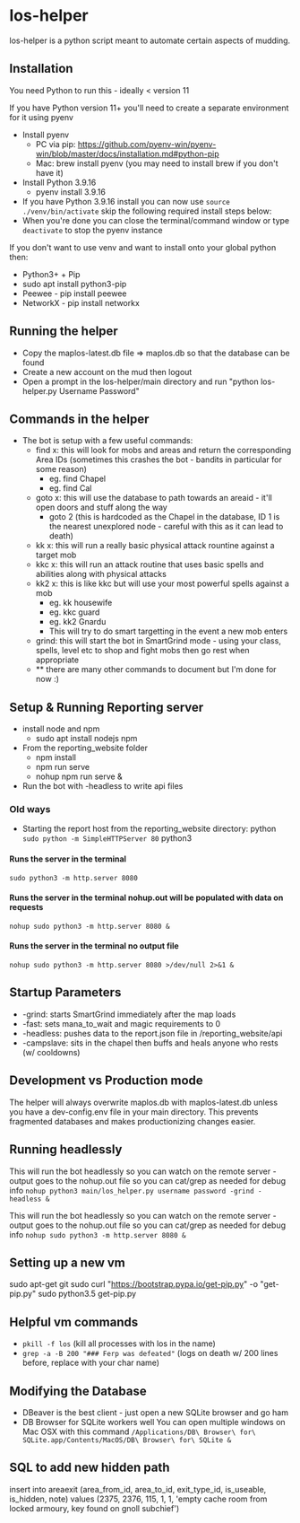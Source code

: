 # los-helper

los-helper is a python script meant to automate certain aspects of mudding.

## Installation

You need Python to run this - ideally < version 11

If you have Python version 11+ you'll need to create a separate environment for it using pyenv
* Install pyenv
    * PC via pip: https://github.com/pyenv-win/pyenv-win/blob/master/docs/installation.md#python-pip
    * Mac: brew install pyenv (you may need to install brew if you don't have it)
* Install Python 3.9.16
    * pyenv install 3.9.16
* If you have Python 3.9.16 install you can now use `source ./venv/bin/activate` skip the following required install steps below:
* When you're done you can close the terminal/command window or type `deactivate` to stop the pyenv instance

If you don't want to use venv and want to install onto your global python then:

* Python3+ + Pip
* sudo apt install python3-pip
* Peewee - pip install peewee
* NetworkX - pip install networkx

## Running the helper

* Copy the maplos-latest.db file => maplos.db so that the database can be found
* Create a new account on the mud then logout
* Open a prompt in the los-helper/main directory and run "python los-helper.py Username Password"

## Commands in the helper

* The bot is setup with a few useful commands:
    * find x: this will look for mobs and areas and return the corresponding Area IDs (sometimes this crashes the bot - bandits in particular for some reason)
        * eg. find Chapel
        * eg. find Cal
    * goto x: this will use the database to path towards an areaid - it'll open doors and stuff along the way
        * goto 2 (this is hardcoded as the Chapel in the database, ID 1 is the nearest unexplored node - careful with this as it can lead to death)
    * kk x: this will run a really basic physical attack rountine against a target mob
    * kkc x: this will run an attack routine that uses basic spells and abilities along with physical attacks
    * kk2 x: this is like kkc but will use your most powerful spells against a mob
        * eg. kk housewife
        * eg. kkc guard
        * eg. kk2 Gnardu
        * This will try to do smart targetting in the event a new mob enters
    * grind: this will start the bot in SmartGrind mode - using your class, spells, level etc to shop and fight mobs then go rest when appropriate
    * ** there are many other commands to document but I'm done for now :)

## Setup & Running Reporting server
* install node and npm
    * sudo apt install nodejs npm
* From the reporting_website folder
    * npm install
    * npm run serve
    * nohup npm run serve &
* Run the bot with -headless to write api files

### Old ways
* Starting the report host from the reporting_website directory:
python
`sudo python -m SimpleHTTPServer 80`
python3

#### Runs the server in the terminal
`sudo python3 -m http.server 8080`

#### Runs the server in the terminal nohup.out will be populated with data on requests
`nohup sudo python3 -m http.server 8080 &`

#### Runs the server in the terminal no output file
`nohup sudo python3 -m http.server 8080 >/dev/null 2>&1 &`

## Startup Parameters
* -grind: starts SmartGrind immediately after the map loads
* -fast: sets mana_to_wait and magic requirements to 0
* -headless: pushes data to the report.json file in /reporting_website/api
* -campslave: sits in the chapel then buffs and heals anyone who rests (w/ cooldowns)

## Development vs Production mode
The helper will always overwrite maplos.db with maplos-latest.db unless you have a dev-config.env file in your main directory. This prevents fragmented databases and makes productionizing changes easier.

## Running headlessly
This will run the bot headlessly so you can watch on the remote server - output goes to the nohup.out file so you can cat/grep as needed for debug info
`nohup python3 main/los_helper.py username password -grind -headless &`

This will run the bot headlessly so you can watch on the remote server - output goes to the nohup.out file so you can cat/grep as needed for debug info
`nohup sudo python3 -m http.server 8080 &`

## Setting up a new vm
sudo apt-get git
sudo curl "https://bootstrap.pypa.io/get-pip.py" -o "get-pip.py"
sudo python3.5 get-pip.py

## Helpful vm commands
* `pkill -f los` (kill all processes with los in the name)
* `grep -a -B 200 "### Ferp was defeated"` (logs on death w/ 200 lines before, replace with your char name)

## Modifying the Database
* DBeaver is the best client - just open a new SQLite browser and go ham
* DB Browser for SQLite workers well
You can open multiple windows on Mac OSX with this command `/Applications/DB\ Browser\ for\ SQLite.app/Contents/MacOS/DB\ Browser\ for\ SQLite &`

## SQL to add new hidden path
insert into areaexit (area_from_id, area_to_id, exit_type_id, is_useable, is_hidden, note) values (2375, 2376, 115, 1, 1, 'empty cache room from locked armoury, key found on gnoll subchief')